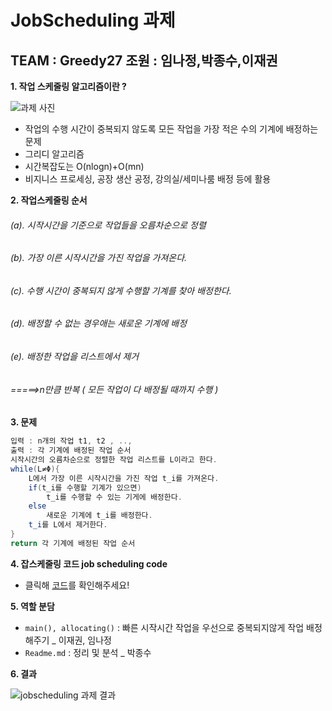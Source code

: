 # JobScheduling 과제 
TEAM : Greedy27
조원 : 임나정,박종수,이재권
---
**1. 작업 스케줄링 알고리즘이란 ?**

![과제 사진](https://user-images.githubusercontent.com/80773617/114477744-b47a9980-9c37-11eb-8789-cbba37105b42.PNG)

* 작업의 수행 시간이 중복되지 않도록 모든 작업을 가장 적은 수의 기계에 배정하는 문제
* 그리디 알고리즘
* 시간복잡도는 O(nlogn)+O(mn)  
* 비지니스 프로세싱, 공장 생산 공정, 강의실/세미나룸 배정 등에 활용

**2. 작업스케줄링 순서**
###### (a). 시작시간을 기준으로 작업들을 오름차순으로 정렬
###### (b). 가장 이른 시작시간을 가진 작업을 가져온다.
###### (c). 수행 시간이 중복되지 않게 수행할 기계를 찾아 배정한다.
###### (d). 배정할 수 없는 경우애는 새로운 기계에 배정
###### (e). 배정한 작업을 리스트에서 제거
###### =====>n만큼 반복 ( 모든 작업이 다 배정될 때까지 수행 )


**3. 문제**
```java
입력 : n개의 작업 t1, t2 , .., 
출력 : 각 기계에 배정된 작업 순서
시작시간의 오름차순으로 정렬한 작업 리스트를 L이라고 한다.
while(L≠Φ){
	L에서 가장 이른 시작시간을 가진 작업 t_i를 가져온다.
	if(t_i를 수행할 기계가 있으면)
		t_i를 수행할 수 있는 기게에 배정한다.
	else
		새로운 기계에 t_i를 배정한다.
	t_i를 L에서 제거한다.
}
return 각 기계에 배정된 작업 순서 
```

**4. 잡스케줄링 코드 job scheduling code**

* 클릭해 [코드]를 확인해주세요!



**5. 역할 분담**
* `main(), allocating()` : 빠른 시작시간 작업을 우선으로 중복되지않게 작업 배정해주기 _ 이재권, 임나정
* `Readme.md` : 정리 및 분석 _ 박종수


**6. 결과**


![jobscheduling 과제 결과](https://user-images.githubusercontent.com/80773617/114476462-387f5200-9c35-11eb-8998-966e38007a65.png)

[코드]: https://github.com/dlask913/Greedy27/blob/main/Job_Scheduling/src/JobSch_2.java

